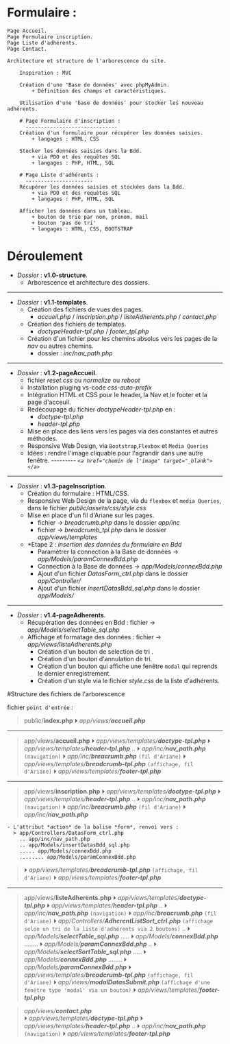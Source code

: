 # Formulaire :

    Page Accueil.
    Page Formulaire inscription.
    Page Liste d'adhérents.
    Page Contact.

    Architecture et structure de l'arborescence du site.
        
        Inspiration : MVC

        Création d'une 'Base de données' avec phpMyAdmin.
            + Définition des champs et caractéristiques.
        
        Utilisation d'une 'base de données' pour stocker les nouveau adhérents.

        # Page Formulaire d'inscription :
          ------------------------------        
        Création d'un formulaire pour récupérer les données saisies.
            + langages : HTML, CSS

        Stocker les données saisies dans la Bdd.
            + via PDO et des requêtes SQL
            + langages : PHP, HTML, SQL

        # Page Liste d'adhérents :
          ----------------------
        Récupérer les données saisies et stockées dans la Bdd.
            + via PDO et des requêtes SQL
            + langages : PHP, HTML, SQL

        Afficher les données dans un tableau.
            + bouton de trie par nom, prenom, mail
            + bouton 'pas de tri'
            + langages : HTML, CSS, BOOTSTRAP
           
# Déroulement

- *Dossier* : __v1.0-structure__.
    - Arborescence et architecture des dossiers.    
----   
- *Dossier* : __v1.1-templates__.
    - Création des fichiers de vues des pages.
        - *accueil.php* / *inscription.php* / *listeAdherents.php* / *contact.php*
    - Création des fichiers de templates.
        - *doctypeHeader-tpl.php* / *footer_tpl.php*
    - Création d'un fichier pour les chemins absolus vers les pages de la *nav* ou autres chemins.
        - dossier : *inc/nav_path.php*
----  
- *Dossier* : __v1.2-pageAccueil__.
    - fichier *reset.css* ou *normelize* ou *reboot*  
    - Installation pluging vs-code *css-auto-prefix*
    - Intégration HTML et CSS pour le header, la Nav et le footer et la page d'acceuil.
    - Redécoupage du fichier *doctypeHeader-tpl.php* en :
        - *doctype-tpl.php*  
        - *header-tpl.php*
    - Mise en place des liens vers les pages via des constantes et autres méthodes.
    - Responsive Web Design, via `Bootstrap`,`Flexbox` et `Media Queries`
    - Idées : rendre l'image cliquable pour l'agrandir dans une autre fenêtre.
    --------- *`<a href="chemin de l'image" target="_blank"></a>`*  
----
- *Dossier* : __v1.3-pageInscription__.
    - Création du formulaire : HTML/CSS.
    - Responsive Web Design de la page, via du `flexbox` et `media Queries`, dans le fichier *public/assets/css/style.css*
    - Mise en place d'un fil d'Ariane sur les pages.
        - fichier -> *breadcrumb.php* dans le dossier *app/inc*
        - fichier -> *breadcrumb_tpl.php* dans le dossier *app/views/templates*
    - *Etape 2 : *insertion des données du formulaire en Bdd*      
        - Paramètrer la connection à la Base de données -> *app/Models/paramConnexBdd.php*
        - Connection à la Base de données -> *app/Models/connexBdd.php*
        - Ajout d'un fichier *DatasForm_ctrl.php* dans le dossier *app/Controller/*
        - Ajout d'un fichier *insertDatasBdd_sql.php* dans le dossier *app/Models/*
----
- *Dossier* : __v1.4-pageAdherents__.
    - Récupération des données en Bdd : fichier -> *app/Models/selectTable_sql.php*
    - Affichage et formatage des données : fichier -> *app/views/listeAdherents.php*
        - Création d'un bouton de selection de tri .
        - Création d'un bouton d'annulation de tri.
        - Création d'un bouton qui affiche une fenêtre `modal` qui reprends le dernier enregistrement.    
        - Création d'un style via le fichier *style.css* de la liste d'adhérents.

#Structure des fichiers de l'arborescence

fichier `point d'entrée` : 
> public/__index.php__
 &#9205; *app/views/__accueil.php__*  
---
> app/views/__accueil.php__
 &#9205; *app/views/templates/__doctype-tpl.php__*
 &#9205; *app/views/templates/__header-tpl.php__*
 .. &#9205; *app/inc/__nav_path.php__* `(navigation)`
 &#9205; *app/inc/__breacrumb.php__* `(fil d'Ariane)`
 &#9205; *app/views/templates/__breadcrumb-tpl.php__* `(affichage, fil d'Ariane)`
 &#9205; *app/views/templates/__footer-tpl.php__*  
---
> app/views/__inscription.php__
 &#9205; *app/views/templates/__doctype-tpl.php__*
 &#9205; *app/views/templates/__header-tpl.php__*
 .. &#9205; *app/inc/__nav_path.php__* `(navigation)`
 &#9205; *app/inc/__breacrumb.php__* `(fil d'Ariane)`
 &#9205; *app/inc/__nav_path.php__*
```
- L'attribut *action* de la balise *form*, renvoi vers : 
  > app/Controllers/DatasForm_ctrl.php
    .. app/inc/nav_path.php
    .. app/Models/insertDatasBdd_sql.php
    ..... app/Models/connexBdd.php
    ........ app/Models/paramConnexBdd.php
```
> &#9205; *app/views/templates/__breadcrumb-tpl.php__* `(affichage, fil d'Ariane)`
  &#9205; *app/views/templates/__footer-tpl.php__*
---
> app/views/__listeAdherents.php__ 
 &#9205; *app/views/templates/__doctype-tpl.php__*
 &#9205; *app/views/templates/__header-tpl.php__*
 .. &#9205; *app/inc/__nav_path.php__* `(navigation)`
 &#9205; *app/inc/__breacrumb.php__* `(fil d'Ariane)`
 &#9205; *app/Controllers/__AdherentListSort_ctrl.php__* `(affichage selon un tri de la liste d'adhérents via 2 boutons)`
 .. &#9205; *app/Models/__selectTable_sql.php__*
 ..... &#9205; *app/Models/__connexBdd.php__*
 ........ &#9205; *app/Models/__paramConnexBdd.php__*
 .. &#9205; *app/Models/__selectSortTable_sql.php__*
..... &#9205; *app/Models/__connexBdd.php__*
 ........ &#9205; *app/Models/__paramConnexBdd.php__*
 &#9205; *app/views/templates/__breadcrumb-tpl.php__* `(affichage, fil d'Ariane)`
 &#9205; *app/views/__modalDatasSubmit.php__* `(affichage d'une fenêtre type 'modal' via un bouton)`
 &#9205; *app/views/templates/__footer-tpl.php__*  

>*app/views/__contact.php__*  
 &#9205; *app/views/templates/__doctype-tpl.php__*
 &#9205; *app/views/templates/__header-tpl.php__*
 .. &#9205; *app/inc/__nav_path.php__* `(navigation)`
 &#9205; *app/views/templates/__footer-tpl.php__*










